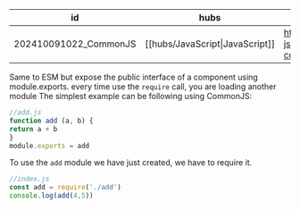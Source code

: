 
| id                    | hubs                            | source                                                                        |
| --------------------- | ------------------------------- | ----------------------------------------------------------------------------- |
| 202410091022_CommonJS | [[hubs/JavaScript\|JavaScript]] | https://blog.risingstack.com/node-js-at-scale-module-system-commonjs-require/ |
Same to ESM but expose the public interface of a component using module.exports. every time use the `require` call, you are loading another module
The simplest example can be following using CommonJS:
```javascript
//add.js
function add (a, b) {
return a + b 
}
module.exports = add
```
To use the `add` module we have just created, we have to require it.
```javascript
//index.js
const add = require('./add')
console.log(add(4,5))
```
